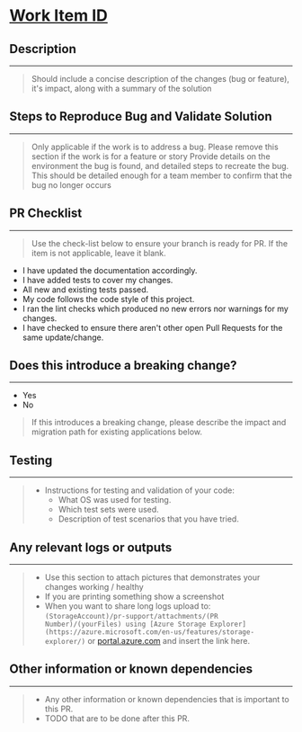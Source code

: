 # [Work Item ID](./pull_request_template.md)

## Description

---

> Should include a concise description of the changes (bug or feature), it's impact, along with a summary of the solution

## Steps to Reproduce Bug and Validate Solution

---
> Only applicable if the work is to address a bug. Please remove this section if the work is for a feature or story
> Provide details on the environment the bug is found, and detailed steps to recreate the bug.
> This should be detailed enough for a team member to confirm that the bug no longer occurs

## PR Checklist

---

> Use the check-list below to ensure your branch is ready for PR.  If the item is not applicable, leave it blank.

- I have updated the documentation accordingly.
- I have added tests to cover my changes.
- All new and existing tests passed.
- My code follows the code style of this project.
- I ran the lint checks which produced no new errors nor warnings for my changes.
- I have checked to ensure there aren't other open Pull Requests for the same update/change.

## Does this introduce a breaking change?

---

- Yes
- No

> If this introduces a breaking change, please describe the impact and migration path for existing applications below.

## Testing

---

> - Instructions for testing and validation of your code:
>   - What OS was used for testing.
>   - Which test sets were used.
>   - Description of test scenarios that you have tried.

## Any relevant logs or outputs

---

> - Use this section to attach pictures that demonstrates your changes working / healthy
> - If you are printing something show a screenshot
> - When you want to share long logs upload to:
>  `(StorageAccount)/pr-support/attachments/(PR Number)/(yourFiles) using [Azure Storage Explorer](https://azure.microsoft.com/en-us/features/storage-explorer/)` or [portal.azure.com](https://portal.azure.com) and insert the link here.

## Other information or known dependencies

---

> - Any other information or known dependencies that is important to this PR.
> - TODO that are to be done after this PR.

